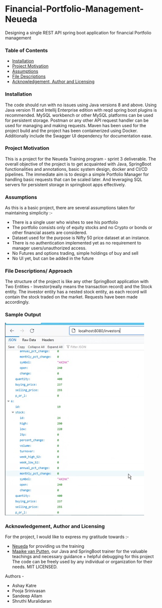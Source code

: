 # Financial-Portfolio-Management-Neueda
Designing a single REST API spring boot application for financial Portfolio management

### Table of Contents

   + [Installation](#installation)
   + [Project Motivation](#project-motivation)
   + [Assumptions](#assumption)
   + [File Descriptions](#file-descriptions)
   + [Acknowledgement, Author and Licensing](#acknowledgement--author-and-licensing)

### Installation
The code should run with no issues using Java versions 8 and above. Using Java version 11 and Intellij Enterprise edition with reqd spring boot plugins is recommended.
MySQL workbench or other MySQL platforms can be used for persistent storage. Postman or any other API request handler can be used for managing and making requests. Maven has been used for the project build and the project has been containerized using Docker.
Additionally include the Swagger UI dependency for documentation ease.


### Project Motivation
This is a project for the Neueda Training program -  sprint 3 deliverable.
The overall objective of the project is to get acquainted with Java, SpringBoot functionalities and annotations, basic system design, docker and CI/CD pipelines. 
The immediate aim is to design a simple Portfolio Manager for handling basic requests that can be scaled later. And leveraging SQL servers for persistent storage in springboot apps effectively.


### Assumptions
As this is a basic project, there are several assumptions taken for maintaining simplicity :-
* There is a single user who wishes to see his portfolio
* The portfolio consists only of equity stocks and no Crypto or bonds or other financial assets are considered.
* Dataset used for the purpose is Nifty 50 price dataset at an instance.
* There is no authentication implemented yet as no requirement to manager users/unauthorized access.
* No Futures and options trading, simple holdings of buy and sell
* No UI yet, but can be added in the future


### File Descriptions/ Approach
The structure of the project is like any other SpringBoot application with Two Entities - Investor(really means the transaction record) and the Stock entity. 
The investor entity has a nested stock entity, as each record will contain the stock traded on the market. Requests have been made accordingly.

### Sample Output
![Investors Get Request json o/p](https://github.com/asxd-10/FinancialPortfolioNeueda/blob/main/investors-op.jpg?raw=true)

### Acknowledgement, Author and Licensing
For the project, I would like to express my gratitude towards :- 
* [Neueda](https://neueda.com/) for providing us the training
* [Maaike van Putten](https://www.linkedin.com/in/maaikevanputten/), our Java and SpringBoot trainer for the valuable teachings and necessary guidance + helpful debugging for this project
The code can be freely used by any individual or organization for their needs. MIT LICENSED.

Authors - 
* Ashay Katre
* Pooja Srinivasan
* Sandeep Allam
* Shruthi Muralidaran
